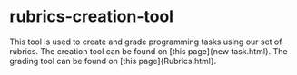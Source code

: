 # rubrics-creation-tool
This tool is used to create and grade programming tasks using our set of rubrics.
The creation tool can be found on [this page]{new task.html}.
The grading tool can be found on [this page]{Rubrics.html}.

